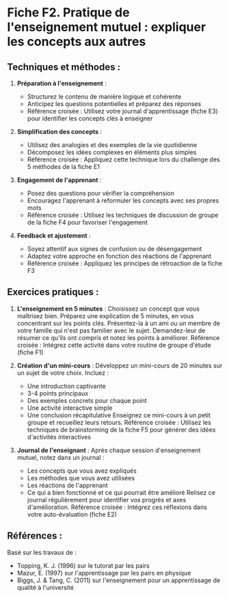 # Fiche F2. Pratique de l'enseignement mutuel : expliquer les concepts aux autres

## Techniques et méthodes :

1. **Préparation à l'enseignement** :
   - Structurez le contenu de manière logique et cohérente
   - Anticipez les questions potentielles et préparez des réponses
   - Référence croisée : Utilisez votre journal d'apprentissage (fiche E3) pour identifier les concepts clés à enseigner

2. **Simplification des concepts** :
   - Utilisez des analogies et des exemples de la vie quotidienne
   - Décomposez les idées complexes en éléments plus simples
   - Référence croisée : Appliquez cette technique lors du challenge des 5 méthodes de la fiche E1

3. **Engagement de l'apprenant** :
   - Posez des questions pour vérifier la compréhension
   - Encouragez l'apprenant à reformuler les concepts avec ses propres mots
   - Référence croisée : Utilisez les techniques de discussion de groupe de la fiche F4 pour favoriser l'engagement

4. **Feedback et ajustement** :
   - Soyez attentif aux signes de confusion ou de désengagement
   - Adaptez votre approche en fonction des réactions de l'apprenant
   - Référence croisée : Appliquez les principes de rétroaction de la fiche F3

## Exercices pratiques :

1. **L'enseignement en 5 minutes** :
   Choisissez un concept que vous maîtrisez bien. Préparez une explication de 5 minutes, en vous concentrant sur les points clés. Présentez-la à un ami ou un membre de votre famille qui n'est pas familier avec le sujet. Demandez-leur de résumer ce qu'ils ont compris et notez les points à améliorer.
   Référence croisée : Intégrez cette activité dans votre routine de groupe d'étude (fiche F1)

2. **Création d'un mini-cours** :
   Développez un mini-cours de 20 minutes sur un sujet de votre choix. Incluez :
   - Une introduction captivante
   - 3-4 points principaux
   - Des exemples concrets pour chaque point
   - Une activité interactive simple
   - Une conclusion récapitulative
   Enseignez ce mini-cours à un petit groupe et recueillez leurs retours.
   Référence croisée : Utilisez les techniques de brainstorming de la fiche F5 pour générer des idées d'activités interactives

3. **Journal de l'enseignant** :
   Après chaque session d'enseignement mutuel, notez dans un journal :
   - Les concepts que vous avez expliqués
   - Les méthodes que vous avez utilisées
   - Les réactions de l'apprenant
   - Ce qui a bien fonctionné et ce qui pourrait être amélioré
   Relisez ce journal régulièrement pour identifier vos progrès et axes d'amélioration.
   Référence croisée : Intégrez ces réflexions dans votre auto-évaluation (fiche E2)

## Références :

Basé sur les travaux de :
- Topping, K. J. (1996) sur le tutorat par les pairs
- Mazur, E. (1997) sur l'apprentissage par les pairs en physique
- Biggs, J. & Tang, C. (2011) sur l'enseignement pour un apprentissage de qualité à l'université